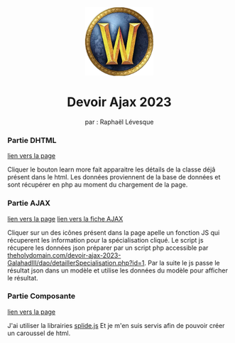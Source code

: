 <div align="center">
  <a href="https://github.com/cegepmatane/devoir-ajax-2023-GalahadIII">
    <img src="assets/wow-logo.png" alt="Logo" width="154" height="154">
  </a>
</div>

<div align="center">
<h1 align="center">Devoir Ajax 2023</h1>

  <p align="center">
  par : Raphaël Lévesque
  </p>
</div>

### Partie DHTML
[lien vers la page](https://theholydomain.com/devoir-ajax-2023-GalahadIII/classe.php)

Cliquer le bouton learn more fait apparaitre les détails de la classe déjâ présent dans le html. Les données proviennent de la base de données et sont récupérer en php au moment du chargement de la page.

### Partie AJAX
[lien vers la page](https://theholydomain.com/devoir-ajax-2023-GalahadIII/specialisation.php)
[lien vers la fiche AJAX](https://docs.google.com/document/d/1pCNTRa0d8EXo5j3WI9uJEZEcxtpQ1ZnrV5bhXtjTp-c/edit?usp=sharing)

Cliquer sur un des icônes présent dans la page apelle un fonction JS qui récuperent les information pour la spécialisation cliqué. Le script js récupere les données json préparer par un script php accessible par [theholydomain.com/devoir-ajax-2023-GalahadIII/dao/detaillerSpecialisation.php?id=1](https://theholydomain.com/devoir-ajax-2023-GalahadIII/dao/detaillerSpecialisation.php?id=1). Par la suite le js passe le résultat json dans un modèle et utilise les données du modèle pour afficher le résultat.

### Partie Composante
[lien vers la page](https://theholydomain.com/devoir-ajax-2023-GalahadIII/race.php)

J'ai utiliser la librairies [splide.js](https://splidejs.com/) Et je m'en suis servis afin de pouvoir créer un caroussel de html.
